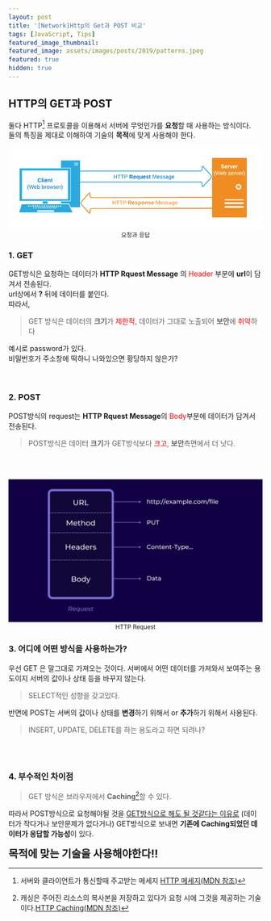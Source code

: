 ```yaml
---
layout: post
title: '[Network]Http의 Get과 POST 비교'
tags: [JavaScript, Tips]
featured_image_thumbnail:
featured_image: assets/images/posts/2019/patterns.jpeg
featured: true
hidden: true
---
```


## HTTP의 GET과 POST

둘다 HTTP[^1] 프로토콜을 이용해서 서버에 무엇인가를 **요청**할 때 사용하는 방식이다.  
둘의 특징을 제대로 이해하여 기술의 **목적**에 맞게 사용해야 한다.  

![요청과 응답](/assets/images/posts/2021/HTTP%20message.jpg)
<small style="display:block; text-align: center;">요청과 응답</small>

### 1. GET  
  GET방식은 요청하는 데이터가 **HTTP Rquest Message** 의 <span style="color:red;">Header</span> 부분에 **url**이 담겨서 전송된다.  
  url상에서 **?** 뒤에 데이터를 붙인다.  
  따라서,  
  > GET 방식은 데이터의 **크기**가 <span style="color:red;">제한적</span>, 데이터가 그대로 노출되어 **보안**에 <span style="color:red;">취약</span>하다   
  
  예시로 password가 있다.   
  비밀번호가 주소창에 떡하니 나와있으면 황당하지 않은가?  
<br>
<br>

### 2. POST
POST방식의 request는 **HTTP Rquest Message**의 <span style="color:red;">Body</span>부분에 데이터가 담겨서 전송된다.  
> POST방식은 데이터 **크기**가 GET방식보다 <span style="color:red;">크고</span>, **보안**측면에서 더 낫다.  

<br>
<br>

![HTTP Request](/assets/images/posts/2021/HTTP%20request.png)
<small style="display:block; text-align: center;">HTTP Request</small>


### 3. 어디에 어떤 방식을 사용하는가?  
우선 GET 은 말그대로 가져오는 것이다. 서버에서 어떤 데이터를 가져와서 보여주는 용도이지 서버의 값이나 상태 등을 바꾸지 않는다.  
> SELECT적인 성향을 갖고있다.  

반면에 POST는 서버의 값이나 상태를 **변경**하기 위해서 or **추가**하기 위해서 사용된다.  
> INSERT, UPDATE, DELETE를 하는 용도라고 하면 되려나?  

<br>
<br>

### 4. 부수적인 차이점  
> GET 방식은 브라우저에서 **Caching**[^2]할 수 있다.  

따라서 POST방식으로 요청해야될 것을 <span style="text-decoration: underline;">GET방식으로 해도 될 것같다는 이유로</span> (데이터가 작다거나 보안문제가 없다거나) GET방식으로 보내면 **기존에 Caching되었던 데이터가 응답할 가능성**이 있다.  

<span style="font-size: 1.3rem"> **목적에 맞는 기술을 사용해야한다!!** </span>

[^1]: 서버와 클라이언트가 통신할때 주고받는 메세지 <a href="https://developer.mozilla.org/ko/docs/Web/HTTP/Messages">HTTP 메세지(MDN 참조)</a>  

[^2]: 캐싱은 주어진 리소스의 복사본을 저장하고 있다가 요청 시에 그것을 제공하는 기술이다.<a href="https://developer.mozilla.org/ko/docs/Web/HTTP/Messages">HTTP Caching(MDN 참조)</a>



  

